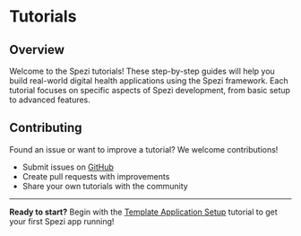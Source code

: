 # Tutorials

## Overview

Welcome to the Spezi tutorials! These step-by-step guides will help you build real-world digital health applications using the Spezi framework. Each tutorial focuses on specific aspects of Spezi development, from basic setup to advanced features.

## Contributing

Found an issue or want to improve a tutorial? We welcome contributions!

- Submit issues on [GitHub](https://github.com/StanfordSpezi/Spezi/issues)
- Create pull requests with improvements
- Share your own tutorials with the community

---

**Ready to start?** Begin with the [Template Application Setup](template-application-setup.md) tutorial to get your first Spezi app running! 